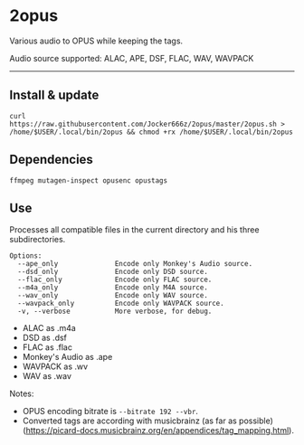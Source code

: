 # 2opus

Various audio to OPUS while keeping the tags.

Audio source supported: ALAC, APE, DSF, FLAC, WAV, WAVPACK

--------------------------------------------------------------------------------------------------
## Install & update
`curl https://raw.githubusercontent.com/Jocker666z/2opus/master/2opus.sh > /home/$USER/.local/bin/2opus && chmod +rx /home/$USER/.local/bin/2opus`

## Dependencies
`ffmpeg mutagen-inspect opusenc opustags`

## Use
Processes all compatible files in the current directory and his three subdirectories.
```
Options:
  --ape_only              Encode only Monkey's Audio source.
  --dsd_only              Encode only DSD source.
  --flac_only             Encode only FLAC source.
  --m4a_only              Encode only M4A source.
  --wav_only              Encode only WAV source.
  --wavpack_only          Encode only WAVPACK source.
  -v, --verbose           More verbose, for debug.
```
* ALAC as .m4a
* DSD as .dsf
* FLAC as .flac
* Monkey's Audio as .ape
* WAVPACK as .wv
* WAV as .wav

Notes: 
* OPUS encoding bitrate is `--bitrate 192 --vbr`.
* Converted tags are according with musicbrainz (as far as possible) (https://picard-docs.musicbrainz.org/en/appendices/tag_mapping.html).
